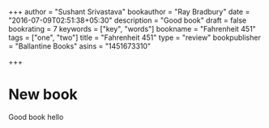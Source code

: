 +++
author = "Sushant Srivastava"
bookauthor = "Ray Bradbury"
date = "2016-07-09T02:51:38+05:30"
description = "Good book"
draft = false
bookrating = 7
keywords = ["key", "words"]
bookname = "Fahrenheit 451"
tags = ["one", "two"]
title = "Fahrenheit 451"
type = "review"
bookpublisher = "Ballantine Books"
asins = "1451673310"

+++

# New book
Good book hello

